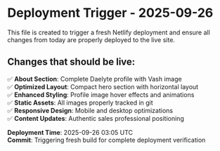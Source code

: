 # Deployment Trigger - 2025-09-26

This file is created to trigger a fresh Netlify deployment and ensure all changes from today are properly deployed to the live site.

## Changes that should be live:

✅ **About Section**: Complete Daelyte profile with Vash image  
✅ **Optimized Layout**: Compact hero section with horizontal layout  
✅ **Enhanced Styling**: Profile image hover effects and animations  
✅ **Static Assets**: All images properly tracked in git  
✅ **Responsive Design**: Mobile and desktop optimizations  
✅ **Content Updates**: Authentic sales professional positioning  

**Deployment Time**: 2025-09-26 03:05 UTC  
**Commit**: Triggering fresh build for complete deployment verification